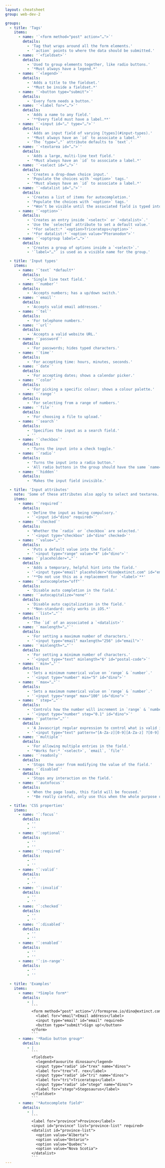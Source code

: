 ```yaml
---
layout: cheatsheet
group: web-dev-2

groups:
  - title: 'Tags'
    items:
      - name: '`<form method="post" action="…">`'
        details:
          - 'Tag that wraps around all the form elements.'
          - '`action` points to where the data should be submitted.'
      - name: '`<fieldset>`'
        details:
          - 'Used to group elements together, like radio buttons.'
          - '*Must always have a legend.*'
      - name: '`<legend>`'
        details:
          - 'Adds a title to the fieldset.'
          - '*Must be inside a fieldset.*'
      - name: '`<button type="submit">`'
        details:
          - 'Every form needs a button.'
      - name: '`<label for="…">`'
        details:
          - 'Adds a name to any field.'
          - '**Every field must have a label.**'
      - name: '`<input id="…" type="…">`'
        details:
          - 'Adds an input field of varying [types](#input-types).'
          - '*Must always have an `id` to associate a label.*'
          - 'The `type="…"` attribute defaults to `text`.'
      - name: '`<textarea id="…">`'
        details:
          - 'Adds a large, multi-line text field.'
          - '*Must always have an `id` to associate a label.*'
      - name: '`<select id="…">`'
        details:
          - 'Creates a drop-down choice input.'
          - 'Populate the choices with `<option>` tags.'
          - '*Must always have an `id` to associate a label.*'
      - name: '`<datalist id="…">`'
        details:
          - 'Creates a list of items for autocompletion.'
          - 'Populate the choices with `<option>` tags.'
          - '*Won’t be visible until the associated field is typed into.*'
      - name: '`<option>`'
        details:
          - 'Creates an entry inside `<select>` or `<datalist>`.'
          - 'Use the `selected` attribute to set a default value.'
          - '*For select:* `<option>Triceratops</option>`'
          - '*For datalist:* `<option value="Pteranodon">`'
      - name: '`<optgroup label="…">`'
        details:
          - 'Creates a group of options inside a `<select>`.'
          - '`label="…"` is used as a visible name for the group.'

  - title: 'Input types'
    items:
      - name: '`text` *default*'
        details:
          - 'Single line text field.'
      - name: '`number`'
        details:
          - 'Accepts numbers; has a up/down switch.'
      - name: '`email`'
        details:
          - 'Accepts valid email addresses.'
      - name: '`tel`'
        details:
          - 'For telephone numbers.'
      - name: '`url`'
        details:
          - 'Accepts a valid website URL.'
      - name: '`password`'
        details:
          - 'For passwords; hides typed characters.'
      - name: '`time`'
        details:
          - 'For accepting time: hours, minutes, seconds.'
      - name: '`date`'
        details:
          - 'For accepting dates; shows a calendar picker.'
      - name: '`color`'
        details:
          - 'For picking a specific colour; shows a colour palette.'
      - name: '`range`'
        details:
          - 'For selecting from a range of numbers.'
      - name: '`file`'
        details:
          - 'For choosing a file to upload.'
      - name: '`search`'
        details:
          - 'Specifies the input as a search field.'
          - ''
      - name: '`checkbox`'
        details:
          - 'Turns the input into a check toggle.'
      - name: '`radio`'
        details:
          - 'Turns the input into a radio button.'
          - 'All radio buttons in the group should have the same `name="…"`'
      - name: '`hidden`'
        details:
          - 'Makes the input field invisible.'

  - title: 'Input attributes'
    note: 'Some of these attributes also apply to select and textarea.'
    items:
      - name: '`required`'
        details:
          - 'Define the input as being compulsory.'
          - '`<input id="dino" required>`'
      - name: '`checked`'
        details:
          - 'Whether the `radio` or `checkbox` are selected.'
          - '`<input type="checkbox" id="dino" checked>`'
      - name: '`value="…"`'
        details:
          - 'Puts a default value into the field.'
          - '`<input type="range" value="4" id="dino">`'
      - name: '`placeholder="…"`'
        details:
          - 'Adds a temporary, helpful hint into the field.'
          - '`<input type="email" placeholder="dino@extinct.com" id="email">`'
          - '**Do not use this as a replacement for `<label>`**'
      - name: '`autocomplete="off"`'
        details:
          - 'Disable auto completion in the field.'
      - name: '`autocapitalize="none"`'
        details:
          - 'Disable auto capitalization in the field.'
          - '*Non-standard: only works in iOS.*'
      - name: '`list="…"`'
        details:
          - 'The `id` of an associated a `<datalist>`'
      - name: '`maxlength="…"`'
        details:
          - 'For setting a maximum number of characters.'
          - '`<input type="email" maxlength="256" id="email">`'
      - name: '`minlength="…"`'
        details:
          - 'For setting a minimum number of characters.'
          - '`<input type="text" minlength="6" id="postal-code">`'
      - name: '`min="…"`'
        details:
          - 'Sets a minimum numerical value on `range` & `number`.'
          - '`<input type="number" min="5" id="dino">`'
      - name: '`max="…"`'
        details:
          - 'Sets a maximum numerical value on `range` & `number`.'
          - '`<input type="range" max="100" id="dino">`'
      - name: '`step="…"`'
        details:
          - 'Controls how the number will increment in `range` & `number`.'
          - '`<input type="number" step="0.1" id="dino">`'
      - name: '`pattern="…"`'
        details:
          - 'A Javascript regular expression to control what is valid input.'
          - '`<input type="text" pattern="[A-Za-z][0-9][A-Za-z] ?[0-9][A-Za-z][0-9]" id="postal-code">`'
      - name: '`multiple`'
        details:
          - 'For allowing multiple entries in the field.'
          - '*Works for:* `<select>`, `email`, `file`'
      - name: '`readonly`'
        details:
          - 'Stops the user from modifying the value of the field.'
      - name: '`disabled`'
        details:
          - 'Stops any interaction on the field.'
      - name: '`autofocus`'
        details:
          - 'When the page loads, this field will be focused.'
          - '*Be really careful, only use this when the whole purpose of the page is to fill the form.*'

  - title: 'CSS properties'
    items:
      - name: '`:focus`'
        details:
          - ''
          - ''
      - name: '`:optional`'
        details:
          - ''
          - ''
      - name: '`:required`'
        details:
          - ''
          - ''
      - name: '`:valid`'
        details:
          - ''
          - ''
      - name: '`:invalid`'
        details:
          - ''
          - ''
      - name: '`:checked`'
        details:
          - ''
          - ''
      - name: '`:disabled`'
        details:
          - ''
          - ''
      - name: '`:enabled`'
        details:
          - ''
          - ''
      - name: '`:in-range`'
        details:
          - ''
          - ''

  - title: 'Examples'
    items:
      - name: '*Simple form*'
        details:
          - |
            ```
            <form method="post" action="//formspree.io/dino@extinct.com">
              <label for="email">Email address</label>
              <input type="email" id="email" required>
              <button type="submit">Sign up!</button>
            </form>
            ```
      - name: '*Radio button group*'
        details:
          - |
            ```
            <fieldset>
              <legend>Favourite dinosaur</legend>
              <input type="radio" id="trex" name="dinos">
              <label for="trex">T. rex</label>
              <input type="radio" id="tri" name="dinos">
              <label for="tri">Triceratops</label>
              <input type="radio" id="stego" name="dinos">
              <label for="stego">Stegosaurus</label>
            </fieldset>
            ```
      - name: '*Autocomplete field*'
        details:
          - |
            ```
            <label for="province">Province</label>
            <input id="province" list="province-list" required>
            <datalist id="province-list">
              <option value="Alberta">
              <option value="Ontario">
              <option value="Quebec">
              <option value="Nova Scotia">
            </datalist>
            ```
---
```

